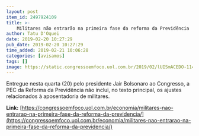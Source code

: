 ```yaml
---
layout: post
item_id: 2497924109
title: >-
    Militares não entrarão na primeira fase da reforma da Previdência
author: Tatu D'Oquei
date: 2019-02-20 10:27:29
pub_date: 2019-02-20 10:27:29
time_added: 2019-02-21 10:06:28
categories: [avisamos]
tags: []
image: https://static.congressoemfoco.uol.com.br/2019/02/lUISmACEDO-1140x630.jpg
---
```


Entregue nesta quarta (20) pelo presidente Jair Bolsonaro ao Congresso, a PEC da Reforma da Previdência não inclui, no texto principal, os ajustes relacionados à aposentadoria de militares.

**Link:** [https://congressoemfoco.uol.com.br/economia/militares-nao-entrarao-na-primeira-fase-da-reforma-da-previdencia/](https://congressoemfoco.uol.com.br/economia/militares-nao-entrarao-na-primeira-fase-da-reforma-da-previdencia/)

